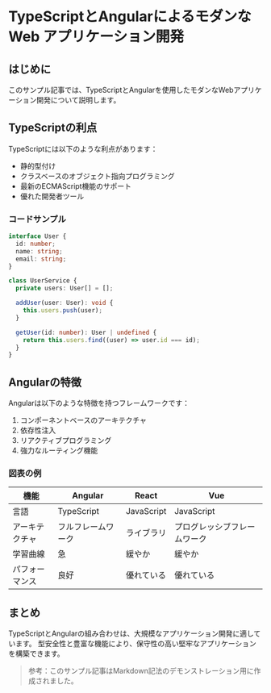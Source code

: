 # TypeScriptとAngularによるモダンな Web アプリケーション開発

## はじめに

このサンプル記事では、TypeScriptとAngularを使用したモダンなWebアプリケーション開発について説明します。

## TypeScriptの利点

TypeScriptには以下のような利点があります：

- 静的型付け
- クラスベースのオブジェクト指向プログラミング
- 最新のECMAScript機能のサポート
- 優れた開発者ツール

### コードサンプル

```typescript
interface User {
  id: number;
  name: string;
  email: string;
}

class UserService {
  private users: User[] = [];

  addUser(user: User): void {
    this.users.push(user);
  }

  getUser(id: number): User | undefined {
    return this.users.find((user) => user.id === id);
  }
}
```

## Angularの特徴

Angularは以下のような特徴を持つフレームワークです：

1. コンポーネントベースのアーキテクチャ
2. 依存性注入
3. リアクティブプログラミング
4. 強力なルーティング機能

### 図表の例

| 機能           | Angular            | React      | Vue                          |
| -------------- | ------------------ | ---------- | ---------------------------- |
| 言語           | TypeScript         | JavaScript | JavaScript                   |
| アーキテクチャ | フルフレームワーク | ライブラリ | プログレッシブフレームワーク |
| 学習曲線       | 急                 | 緩やか     | 緩やか                       |
| パフォーマンス | 良好               | 優れている | 優れている                   |

## まとめ

TypeScriptとAngularの組み合わせは、大規模なアプリケーション開発に適しています。
型安全性と豊富な機能により、保守性の高い堅牢なアプリケーションを構築できます。

> 参考：このサンプル記事はMarkdown記法のデモンストレーション用に作成されました。
